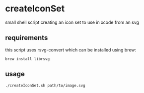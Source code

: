 # createIconSet
small shell script creating an icon set to use in xcode from an svg

## requirements
this script uses rsvg-convert which can be installed using brew:
```
brew install librsvg
```

## usage
```
./createIconSet.sh path/to/image.svg
```
